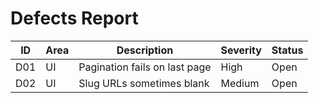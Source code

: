 # Defects Report

| ID | Area | Description | Severity | Status |
|----|------|--------------|-----------|--------|
| D01 | UI | Pagination fails on last page | High | Open |
| D02 | UI | Slug URLs sometimes blank | Medium | Open |
